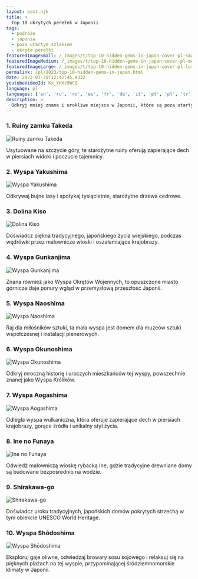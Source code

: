 ```yaml
---
layout: post.njk
title: >
  Top 10 ukrytych perełek w Japonii
tags:
  - podróże
  - japonia
  - poza utartym szlakiem
  - ukryte perełki
featuredImageSmall: /_images/t/top-10-hidden-gems-in-japan-cover-pl-small.webp
featuredImageMedium: /_images/t/top-10-hidden-gems-in-japan-cover-pl-medium.webp
featuredImageLarge: /_images/t/top-10-hidden-gems-in-japan-cover-pl-large.webp
permalink: /pl/2023/top-10-hidden-gems-in-japan.html
date: 2023-07-30T12:42:45.433Z
youtubeVideoId: Kx_YHXz9WCQ
language: pl
languages: ['en', 'ru', 'ro', 'es', 'fr', 'de', 'it', 'pt', 'pl', 'tr']
description: >
  Odkryj mniej znane i urokliwe miejsca w Japonii, które są poza utartym szlakiem. Od odległych wiosek górskich po tajemnicze gorące źródła, te ukryte perełki oferują unikalne i autentyczne doświadczenia dla podróżników poszukujących przygody i zanurzenia w kulturze.
---
```


### 1. Ruiny zamku Takeda

![Ruiny zamku Takeda](/_images/f/ff9d8c58bb7e531cd97b9961f986492c-medium.webp)

Usytuowane na szczycie góry, te starożytne ruiny oferują zapierające dech w piersiach widoki i poczucie tajemnicy.

### 2. Wyspa Yakushima

![Wyspa Yakushima](/_images/a/afe6615f51545642e8b1865c6924c623-medium.webp)

Odkrywaj bujne lasy i spotykaj tysiącletnie, starożytne drzewa cedrowe.

### 3. Dolina Kiso

![Dolina Kiso](/_images/2/2389f5ab10e9c6afdca9a6d0161ea01a-medium.webp)

Doświadcz piękna tradycyjnego, japońskiego życia wiejskiego, podczas wędrówki przez malownicze wioski i oszałamiające krajobrazy.

### 4. Wyspa Gunkanjima

![Wyspa Gunkanjima](/_images/7/7f221315f73d6afbd692fc02382ed328-medium.webp)

Znana również jako Wyspa Okrętów Wojennych, to opuszczone miasto górnicze daje ponury wgląd w przemysłową przeszłość Japonii.

### 5. Wyspa Naoshima

![Wyspa Naoshima](/_images/7/79bc6c54a63f8e1fbf6463640245a32a-medium.webp)

Raj dla miłośników sztuki, ta mała wyspa jest domem dla muzeów sztuki współczesnej i instalacji plenerowych.

### 6. Wyspa Okunoshima

![Wyspa Okunoshima](/_images/0/006981013de3e27700f0675387dc0095-medium.webp)

Odkryj mroczną historię i uroczych mieszkańców tej wyspy, powszechnie znanej jako Wyspa Królików.

### 7. Wyspa Aogashima

![Wyspa Aogashima](/_images/7/7eee148f807e612527e7e6a766b8580b-medium.webp)

Odległa wyspa wulkaniczna, która oferuje zapierające dech w piersiach krajobrazy, gorące źródła i unikalny styl życia.

### 8. Ine no Funaya

![Ine no Funaya](/_images/4/454dc57918d981aecf5da6481c5f2a4c-medium.webp)

Odwiedź malowniczą wioskę rybacką Ine, gdzie tradycyjne drewniane domy są budowane bezpośrednio na wodzie.

### 9. Shirakawa-go

![Shirakawa-go](/_images/6/61f99d0b643c16c0c1d733601911a7b1-medium.webp)

Doświadcz uroku tradycyjnych, japońskich domów pokrytych strzechą w tym obiekcie UNESCO World Heritage.

### 10. Wyspa Shōdoshima

![Wyspa Shōdoshima](/_images/4/4af4e15cea065e6d14b1b029fb46fe4a-medium.webp)

Eksploruj gaje oliwne, odwiedzaj browary sosu sojowego i relaksuj się na pięknych plażach na tej wyspie, przypominającej śródziemnomorskie klimaty w Japonii.

